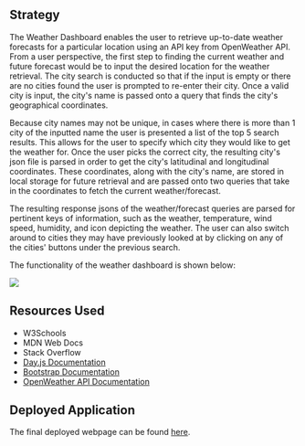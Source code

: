 
## Strategy
The Weather Dashboard enables the user to retrieve up-to-date weather forecasts for a particular location using an API key from OpenWeather API. From a user perspective, the first step to finding the current weather and future forecast would be to input the desired location for the weather retrieval. The city search is conducted so that if the input is empty or there are no cities found the user is prompted to re-enter their city. Once a valid city is input, the city's name is passed onto a query that finds the city's geographical coordinates.

Because city names may not be unique, in cases where there is more than 1 city of the inputted name the user is presented a list of the top 5 search results. This allows for the user to specify which city they would like to get the weather for. Once the user picks the correct city, the resulting city's json file is parsed in order to get the city's latitudinal and longitudinal coordinates. These coordinates, along with the city's name, are stored in local storage for future retrieval and are passed onto two queries that take in the coordinates to fetch the current weather/forecast. 

The resulting response jsons of the weather/forecast queries are parsed for pertinent keys of information, such as the weather, temperature, wind speed, humidity, and icon depicting the weather. The user can also switch around to cities they may have previously looked at by clicking on any of the cities' buttons under the previous search. 

The functionality of the weather dashboard is shown below:

![](https://github.com/lpakingan/challenge-6-weather-dashboard/blob/main/assets/README_demos/dashboard_demo.gif)

## Resources Used
- W3Schools
- MDN Web Docs
- Stack Overflow
- [Day.js Documentation](https://day.js.org/docs/en/display/format)
- [Bootstrap Documentation](https://getbootstrap.com/docs/5.3/getting-started/introduction/)
- [OpenWeather API Documentation](https://openweathermap.org/forecast5#5days)


## Deployed Application
The final deployed webpage can be found [here](https://lpakingan.github.io/WeatherDashboard/).
